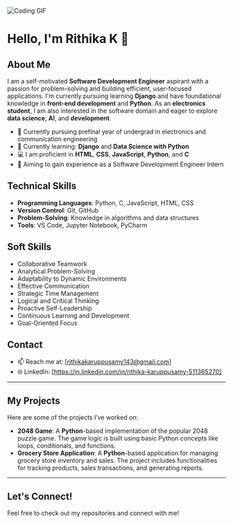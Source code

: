 ![Coding GIF](https://startupsmagazine.co.uk/sites/default/files/2020-04/Smart-little-girl-using-her-laptop-1.gif)
# Hello, I'm Rithika K 👋

## About Me

I am a self-motivated **Software Development Engineer** aspirant with a passion for problem-solving and building efficient, user-focused applications. I'm currently pursuing learning **Django** and have foundational knowledge in **front-end development** and **Python**. As an **electronics student**, I am also interested in the software domain and eager to explore **data science**, **AI**, and **development**. 

- 🔭 Currently pursuing prefinal year of undergrad in electronics and communication engineering
- 🌱 Currently learning: **Django** and **Data Science with Python**  
- 💻 I am proficient in **HTML**, **CSS**, **JavaScript**, **Python**, and **C**  
- 🎯 Aiming to gain experience as a Software Development Engineer Intern  

## Technical Skills

- **Programming Languages**: Python, C, JavaScript, HTML, CSS  
- **Version Control**: Git, GitHub   
- **Problem-Solving**: Knowledge in algorithms and data structures  
- **Tools**: VS Code, Jupyter Notebook, PyCharm  

## Soft Skills

- Collaborative Teamwork
- Analytical Problem-Solving
- Adaptability to Dynamic Environments
- Effective Communication
- Strategic Time Management
- Logical and Critical Thinking
- Proactive Self-Leadership
- Continuous Learning and Development
- Goal-Oriented Focus

## Contact

- 📫 Reach me at: [rithikakaruppusamy143@gmail.com]
- 🌐 LinkedIn: [https://in.linkedin.com/in/rithika-karuppusamy-511365270]

---

## My Projects

Here are some of the projects I’ve worked on:

- **2048 Game**: A **Python**-based implementation of the popular 2048 puzzle game. The game logic is built using basic Python concepts like loops, conditionals, and functions.
- **Grocery Store Application**: A **Python**-based application for managing grocery store inventory and sales. The project includes functionalities for tracking products, sales transactions, and generating reports.

---

## Let's Connect!  
Feel free to check out my repositories and connect with me!
